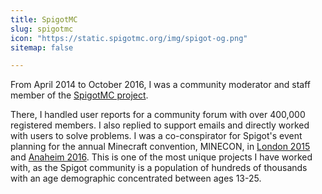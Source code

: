 ```yaml
---
title: SpigotMC
slug: spigotmc
icon: "https://static.spigotmc.org/img/spigot-og.png"
sitemap: false

---
```


From April 2014 to October 2016, I was a community moderator and staff member of the [SpigotMC project](https://www.spigotmc.org/wiki/about-spigot/).

There, I handled user reports for a community forum with over 400,000 registered members.
I also replied to support emails and directly worked with users to solve problems.
I was a co-conspirator for Spigot's event planning for the annual Minecraft convention, MINECON, in [London 2015](https://www.spigotmc.org/threads/in-summary-a-very-unofficial-overview-of-minecon-2015.75995/) and [Anaheim 2016](https://blog.jwf.io/2016/11/spigotmc-california-minecon/).
This is one of the most unique projects I have worked with, as the Spigot community is a population of hundreds of thousands with an age demographic concentrated between ages 13-25.
